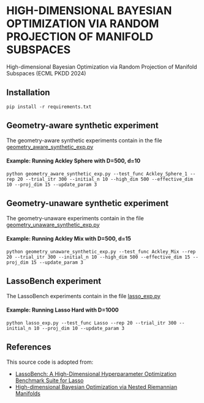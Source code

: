# HIGH-DIMENSIONAL BAYESIAN OPTIMIZATION VIA RANDOM PROJECTION OF MANIFOLD SUBSPACES

High-dimensional Bayesian Optimization via Random Projection of Manifold Subspaces (ECML PKDD 2024)

## Installation

```
pip install -r requirements.txt
```

## Geometry-aware synthetic experiment

The geometry-aware synthetic experiments contain in the file [geometry_aware_synthetic_exp.py](https://github.com/Fsoft-AIC/RPM-BO/blob/master/geometry_aware_synthetic_exp.py)

#### Example: Running Ackley Sphere with D=500, d=10

```
python geometry_aware_synthetic_exp.py --test_func Ackley_Sphere_1 --rep 20 --trial_itr 300 --initial_n 10 --high_dim 500 --effective_dim 10 --proj_dim 15 --update_param 3
```

## Geometry-unaware synthetic experiment

The geometry-unaware experiments contain in the file [geometry_unaware_synthetic_exp.py](https://github.com/Fsoft-AIC/RPM-BO/blob/master/geometry_unaware_synthetic_exp.py)

#### Example: Running Ackley Mix with D=500, d=15

```
python geometry_unaware_synthetic_exp.py --test_func Ackley_Mix --rep 20 --trial_itr 300 --initial_n 10 --high_dim 500 --effective_dim 15 --proj_dim 15 --update_param 3
```

## LassoBench experiment

The LassoBench experiments contain in the file [lasso_exp.py](https://github.com/Fsoft-AIC/RPM-BO/blob/master/lasso_exp.py)

#### Example: Running Lasso Hard with D=1000

```
python lasso_exp.py --test_func Lasso --rep 20 --trial_itr 300 --initial_n 10 --proj_dim 10 --update_param 3
```

## References

This source code is adopted from:
- [LassoBench: A High-Dimensional Hyperparameter Optimization Benchmark Suite for Lasso](https://github.com/ksehic/LassoBench)
- [High-dimensional Bayesian Optimization via Nested Riemannian Manifolds](https://github.com/NoemieJaquier/GaBOtorch)
